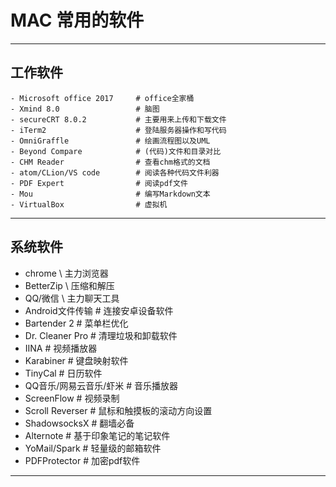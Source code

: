 # MAC 常用的软件

***

## 工作软件
```
- Microsoft office 2017     # office全家桶
- Xmind 8.0                 # 脑图
- secureCRT 8.0.2           # 主要用来上传和下载文件
- iTerm2                    # 登陆服务器操作和写代码
- OmniGraffle               # 绘画流程图以及UML
- Beyond Compare            # (代码)文件和目录对比
- CHM Reader                # 查看chm格式的文档
- atom/CLion/VS code        # 阅读各种代码文件利器
- PDF Expert                # 阅读pdf文件
- Mou                       # 编写Markdown文本
- VirtualBox                # 虚拟机
```
***

## 系统软件
- chrome					\\ 主力浏览器
- BetterZip					\\ 压缩和解压
- QQ/微信					\\ 主力聊天工具
- Android文件传输			# 连接安卓设备软件
- Bartender 2				# 菜单栏优化
- Dr. Cleaner Pro			# 清理垃圾和卸载软件
- IINA						# 视频播放器
- Karabiner					# 键盘映射软件
- TinyCal					# 日历软件
- QQ音乐/网易云音乐/虾米	# 音乐播放器
- ScreenFlow				# 视频录制
- Scroll Reverser			# 鼠标和触摸板的滚动方向设置
- ShadowsocksX				# 翻墙必备
- Alternote					# 基于印象笔记的笔记软件
- YoMail/Spark				# 轻量级的邮箱软件
- PDFProtector				# 加密pdf软件

***
